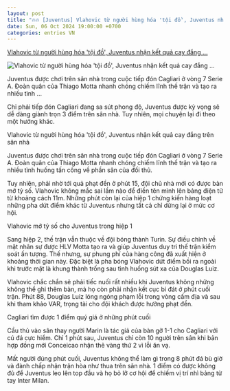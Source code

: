 ```yaml
---
layout: post
title: "🔥🔥 [Juventus] Vlahovic từ người hùng hóa 'tội đồ', Juventus nhận kết quả cay đắng ..."
date: Sun, 06 Oct 2024 19:00:00 +0700
categories: entries VN
---
```

[Vlahovic từ người hùng hóa 'tội đồ', Juventus nhận kết quả cay đắng ...](https://thethaovanhoa.vn/vlahovic-tu-nguoi-hung-hoa-toi-do-juventus-nhan-ket-qua-cay-dang-tren-san-nha-20241006195228004.htm)

![Vlahovic từ người hùng hóa 'tội đồ', Juventus nhận kết quả cay đắng ...](https://thethaovanhoa.mediacdn.vn/thumb_w/1200/372676912336973824/2024/10/6/dusan-vlahovic-17282190931941383118704-35-0-716-1300-crop-1728219143220455475483.jpg)

Juventus được chơi trên sân nhà trong cuộc tiếp đón Cagliari ở vòng 7 Serie A. Đoàn quân của Thiago Motta nhanh chóng chiếm lĩnh thế trận và tạo ra nhiều tình ...

Chỉ phải tiếp đón Cagliari đang sa sút phong độ, Juventus được kỳ vọng sẽ dễ dàng giành trọn 3 điểm trên sân nhà. Tuy nhiên, mọi chuyện lại đi theo một hướng khác.

Vlahovic từ người hùng hóa 'tội đồ', Juventus nhận kết quả cay đắng trên sân nhà

Juventus được chơi trên sân nhà trong cuộc tiếp đón Cagliari ở vòng 7 Serie A. Đoàn quân của Thiago Motta nhanh chóng chiếm lĩnh thế trận và tạo ra nhiều tình huống tấn công về phần sân của đối thủ.

Tuy nhiên, phải nhờ tới quả phạt đền ở phút 15, đội chủ nhà mới có được bàn mở tỷ số. Vlahovic không mắc sai lầm nào để điền tên mình lên bảng điện tử từ khoảng cách 11m. Những phút còn lại của hiệp 1 chứng kiến hàng loạt những pha dứt điểm khác từ Juventus nhưng tất cả chỉ dừng lại ở mức cơ hội.

Vlahovic mở tỷ số cho Juventus trong hiệp 1

Sang hiệp 2, thế trận vẫn thuộc về đội bóng thành Turin. Sự điều chỉnh về mặt nhân sự được HLV Motta tạo ra và giúp Juventus duy trì thế trận kiểm soát ấn tượng. Thế nhưng, sự phung phí của hàng công đã xuất hiện ở khoảng thời gian này. Đặc biệt là pha bóng Vlahovic dứt điểm bồi ra ngoài khi trước mặt là khung thành trống sau tình huống sút xa của Douglas Luiz.

Vlahovic chắc chắn sẽ phải tiếc nuối rất nhiều khi Juventus không những không thể ghi thêm bàn, mà họ còn phải nhận kết cục bi đát ở phút cuối trận. Phút 88, Douglas Luiz lóng ngóng phạm lỗi trong vòng cấm địa và sau khi tham khảo VAR, trọng tài cho đội khách được hưởng phạt đền.

Cagliari tìm được 1 điểm quý giá ở những phút cuối

Cầu thủ vào sân thay người Marin là tác giả của bàn gỡ 1-1 cho Cagliari với cú đá cực hiểm. Chỉ 1 phút sau, Juventus chỉ còn 10 người trên sân khi bản hợp đồng mới Conceicao nhận thẻ vàng thứ 2 vì lỗi ăn vạ.

Mất người đúng phút cuối, Juventus không thể làm gì trong 8 phút đá bù giờ và đành chấp nhận trận hòa như thua trên sân nhà. 1 điểm có được không đủ để Juventus leo lên top đầu và họ bỏ lỡ cơ hội để chiếm vị trí nhì bảng từ tay Inter Milan.

